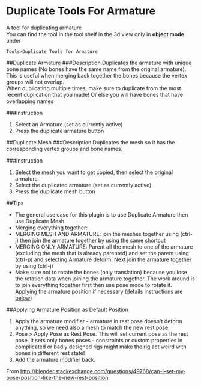 # Duplicate Tools For Armature
A tool for duplicating armature  
You can find the tool in the tool shelf in the 3d view only in **object mode** under 

`Tools>Duplicate Tools for Armature`

##Duplicate Armature
###Description
Duplicates the armature with unique bone names (No bones have the same name from the original armature). This is useful when merging back together the bones because the vertex groups will not overlap.  
 When duplicating multiple times, make sure to duplicate from the most recent duplication that you made! Or else you will have bones that have overlapping names

###Instruction
1. Select an Armature (set as currently active)
2. Press the duplicate armature button

##Duplicate Mesh
###Description
Duplicates the mesh so it has the corresponding  vertex groups and bone names.

###Instruction
1. Select the mesh you want to get copied, then select the original armature.
2. Select the duplicated armature (set as currently active)
3. Press the duplicate mesh button

##Tips
* The general use case for this plugin is to use Duplicate Armature then use Duplicate Mesh
* Merging everything together:
 * MERGING MESH AND ARMATURE: join the meshes together using (ctrl-j) then join the armature together by using the same shortcut
 * MERGING ONLY ARMATURE: Parent all the mesh to one of the armature (excluding  the mesh that is already parented) and set the parent using (ctrl-p) and selecting Armature deform. Next join the armature together by using (ctrl-j)
* Make sure not to rotate the bones (only translation) because you lose the rotation data when joining the armature together. The work around is to join everything together first then use pose mode to rotate it. Applying the armature position if necessary (details instructions are [below](https://github.com/shuao23/DuplicateToolsForArmature#applying-armature-position-as-default-position))

##Applying Armature Position as Default Position
1. Apply the armature modifier - armature in rest pose doesn't deform anything, so we need also a mesh to match the new rest pose.
2. Pose > Apply Pose as Rest Pose. This will set current pose as the rest pose. It sets only bones poses - constraints or custom properties in complicated or badly designed rigs might make the rig act weird with bones in different rest state!
3. Add the armature modifier back.

From http://blender.stackexchange.com/questions/49768/can-i-set-my-pose-position-like-the-new-rest-position

